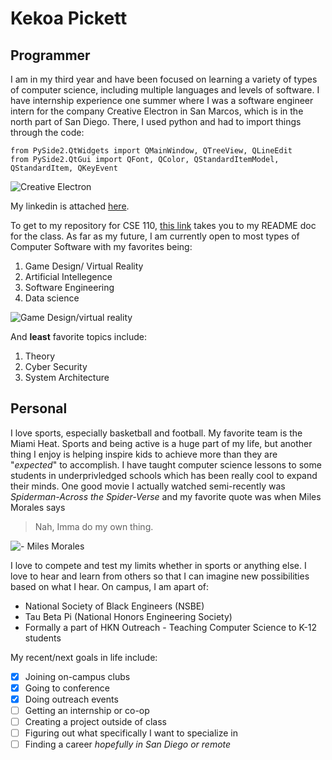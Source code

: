 # Kekoa Pickett 

## Programmer
I am in my third year and have been focused on learning a variety of types of computer science, including multiple languages and levels of software. I have internship experience one summer where I was a software engineer intern for the company Creative Electron in San Marcos, which is in the north part of San Diego. There, I used python and had to import things through the code:

``` from PySide2 import QtCore, QtWidgets
from PySide2.QtWidgets import QMainWindow, QTreeView, QLineEdit
from PySide2.QtGui import QFont, QColor, QStandardItemModel, QStandardItem, QKeyEvent 
```

![Creative Electron](https://encrypted-tbn0.gstatic.com/images?q=tbn:ANd9GcTFMV-l3ldLZWvoOgyduQBOUuNHwO8pJVdHsVAt6bpZ&s)

My linkedin is attached [here](https://www.linkedin.com/in/kekoa-pickett).

To get to my repository for CSE 110, [this link](README.md) takes you to my README doc for the class. As far as my future, I am currently open to most types of Computer Software with my favorites being:
1. Game Design/ Virtual Reality
2. Artificial Intellegence
3. Software Engineering
4. Data science

![Game Design/virtual reality](https://www.gamedesigning.org/wp-content/uploads/2020/08/VR-Developer.jpg)

And **least** favorite topics include:
1. Theory 
2. Cyber Security
3. System Architecture

##  Personal
I love sports, especially basketball and football. My favorite team is the Miami Heat. Sports and being active is a huge part of my life, but another thing I enjoy is helping inspire kids to achieve more than they are "_expected_" to accomplish. I have taught computer science lessons to some students in underprivledged schools which has been really cool to expand their minds. One good movie I actually watched semi-recently was _Spiderman-Across the Spider-Verse_ and my favorite quote was when Miles Morales says 
> Nah, Imma do my own thing.

![- Miles Morales](https://preview.redd.it/whats-your-favorite-wrong-paint-job-v0-n1vnn2qfj3pb1.png?width=1073&format=png&auto=webp&s=be5549c1b94eb06830dd6fc38be27498654dd06a)

I love to compete and test my limits whether in sports or anything else. I love to hear and learn from others so that I can imagine new possibilities based on what I hear.
On campus, I am apart of:
- National Society of Black Engineers (NSBE)
- Tau Beta Pi (National Honors Engineering Society)
- Formally a part of HKN Outreach - Teaching Computer Science to K-12 students

My recent/next goals in life include:
- [x] Joining on-campus clubs
- [x] Going to conference
- [x] Doing outreach events
- [ ] Getting an internship or co-op
- [ ] Creating a project outside of class
- [ ] Figuring out what specifically I want to specialize in
- [ ] Finding a career _hopefully in San Diego or remote_
